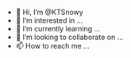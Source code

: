 - 👋 Hi, I’m @KTSnowy
- 👀 I’m interested in ...
- 🌱 I’m currently learning ...
- 💞️ I’m looking to collaborate on ...
- 📫 How to reach me ...

<!---
KTSnowy/KTSnowy is a ✨ special ✨ repository because its `README.md` (this file) appears on your GitHub profile.
You can click the Preview link to take a look at your changes.
--->
